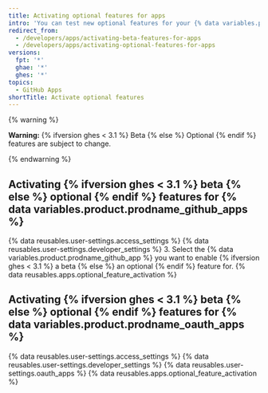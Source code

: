 ```yaml
---
title: Activating optional features for apps
intro: 'You can test new optional features for your {% data variables.product.prodname_github_apps %} and {% data variables.product.prodname_oauth_apps %}.'
redirect_from:
  - /developers/apps/activating-beta-features-for-apps
  - /developers/apps/activating-optional-features-for-apps
versions:
  fpt: '*'
  ghae: '*'
  ghes: '*'
topics:
  - GitHub Apps
shortTitle: Activate optional features
---
```

{% warning %}

**Warning:** {% ifversion ghes < 3.1 %} Beta {% else %} Optional {% endif %} features are subject to change.

{% endwarning %}

## Activating {% ifversion ghes < 3.1 %} beta {% else %} optional {% endif %} features for {% data variables.product.prodname_github_apps %}

{% data reusables.user-settings.access_settings %}
{% data reusables.user-settings.developer_settings %}
3. Select the {% data variables.product.prodname_github_app %} you want to enable {% ifversion ghes < 3.1 %} a beta {% else %} an optional {% endif %} feature for.
{% data reusables.apps.optional_feature_activation %}

## Activating {% ifversion ghes < 3.1 %} beta {% else %} optional {% endif %} features for {% data variables.product.prodname_oauth_apps %}

{% data reusables.user-settings.access_settings %}
{% data reusables.user-settings.developer_settings %}
{% data reusables.user-settings.oauth_apps %}
{% data reusables.apps.optional_feature_activation %}
